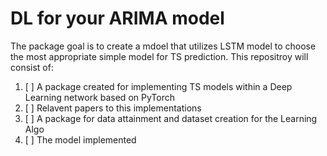 # DL for your ARIMA model

The package goal is to create a mdoel that utilizes LSTM model to choose the most appropriate simple model for TS prediction. This repositroy will consist of:

  1. [ ] A package created for implementing TS models within a Deep Learning network based on PyTorch
  2. [ ] Relavent papers to this implementations
  3. [ ] A package for data attainment and dataset creation for the Learning Algo
  4. [ ] The model implemented
